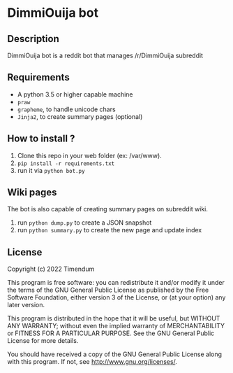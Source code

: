 # DimmiOuija bot

## Description
DimmiOuija bot is a reddit bot that manages /r/DimmiOuija subreddit

## Requirements
- A python 3.5 or higher capable machine
- ```praw```
- ```grapheme```, to handle unicode chars
- ```Jinja2```, to create summary pages (optional)

## How to install ?
1. Clone this repo in your web folder (ex: /var/www).
2. ```pip install -r requirements.txt```
3. run it via ```python bot.py```

## Wiki pages

The bot is also capable of creating summary pages on subreddit wiki.

1. run ```python dump.py``` to create a JSON snapshot
1. run ```python summary.py``` to create the new page and update index

## License

Copyright (c) 2022 Timendum

This program is free software: you can redistribute it and/or modify
it under the terms of the GNU General Public License as published by
the Free Software Foundation, either version 3 of the License, or
(at your option) any later version.

This program is distributed in the hope that it will be useful,
but WITHOUT ANY WARRANTY; without even the implied warranty of
MERCHANTABILITY or FITNESS FOR A PARTICULAR PURPOSE.  See the
GNU General Public License for more details.

You should have received a copy of the GNU General Public License
along with this program.  If not, see <http://www.gnu.org/licenses/>.
